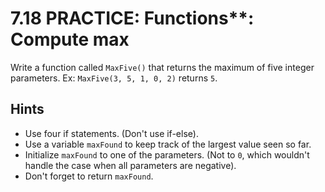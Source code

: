 # 7.18 PRACTICE: Functions**: Compute max
Write a function called `MaxFive()` that returns the maximum of
five integer parameters.
Ex: `MaxFive(3, 5, 1, 0, 2)` returns `5`.

## Hints
* Use four if statements. (Don't use if-else).
* Use a variable `maxFound` to keep track of the largest value seen so far.
* Initialize `maxFound` to one of the parameters.
(Not to `0`, which wouldn't handle the case when all parameters are negative).
* Don't forget to return `maxFound`.